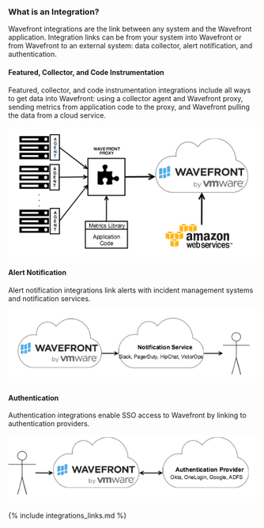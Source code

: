 ### What is an Integration?

Wavefront integrations are the link between any system and the Wavefront application. Integration links can be from your system into Wavefront or from Wavefront to an external system: data collector, alert notification, and authentication.

#### Featured, Collector, and Code Instrumentation

Featured, collector, and code instrumentation integrations include all ways to get data into Wavefront: using a collector agent and Wavefront proxy, sending metrics from application code to the proxy, and Wavefront pulling the data from a cloud service.

![Wavefront integrations](images/integrations_data_collector.png)

####  Alert Notification

Alert notification integrations link alerts with incident management systems and notification services.

![Wavefront integrations](images/integrations_alert_notification.png)

####  Authentication

Authentication integrations enable SSO access to Wavefront by linking to authentication providers. 

![Wavefront integrations](images/integrations_authentication.png)

{% include integrations_links.md %}

